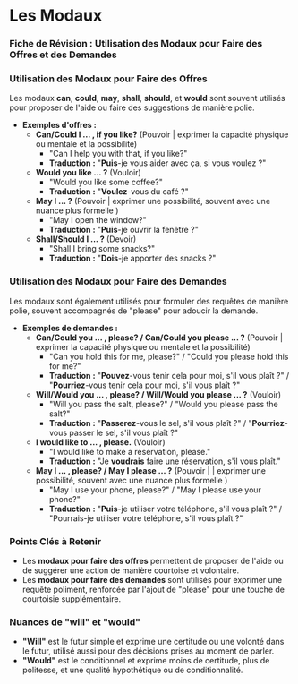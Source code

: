 # Les Modaux

### Fiche de Révision : Utilisation des Modaux pour Faire des Offres et des Demandes

### Utilisation des Modaux pour Faire des Offres

Les modaux **can**, **could**, **may**, **shall**, **should**, et **would** sont souvent utilisés pour proposer de l'aide ou faire des suggestions de manière polie.

- **Exemples d'offres :**
    - **Can/Could I ... , if you like?**   (Pouvoir | exprimer la capacité physique ou mentale et la possibilité)
        - "Can I help you with that, if you like?"
        - **Traduction :** "**Puis**-je vous aider avec ça, si vous voulez ?"
    - **Would you like ... ?**     (Vouloir)
        - "Would you like some coffee?"
        - **Traduction :** "**Voulez**-vous du café ?"
    - **May I ... ?**      (Pouvoir | exprimer une possibilité, souvent avec une nuance plus formelle )
        - "May I open the window?"
        - **Traduction :** "**Puis**-je ouvrir la fenêtre ?"
    - **Shall/Should I ... ?**  (Devoir)
        - "Shall I bring some snacks?"
        - **Traduction :** "**Dois**-je apporter des snacks ?"

### Utilisation des Modaux pour Faire des Demandes

Les modaux sont également utilisés pour formuler des requêtes de manière polie, souvent accompagnés de "please" pour adoucir la demande.

- **Exemples de demandes :**
    - **Can/Could you ... , please? / Can/Could you please ... ?**  (Pouvoir  | exprimer la capacité physique ou mentale et la possibilité)
        - "Can you hold this for me, please?" / "Could you please hold this for me?"
        - **Traduction :** "**Pouvez**-vous tenir cela pour moi, s'il vous plaît ?" / "**Pourriez**-vous tenir cela pour moi, s'il vous plaît ?"
    - **Will/Would you ... , please? / Will/Would you please ... ?**  (Vouloir)
        - "Will you pass the salt, please?" / "Would you please pass the salt?"
        - **Traduction :** "**Passerez**-vous le sel, s'il vous plaît ?" / "**Pourriez**-vous passer le sel, s'il vous plaît ?"
    - **I would like to ... , please.**    (Vouloir)
        - "I would like to make a reservation, please."
        - **Traduction :** "Je **voudrais** faire une réservation, s'il vous plaît."
    - **May I ... , please? / May I please ... ?**   (Pouvoir |  | exprimer une possibilité, souvent avec une nuance plus formelle )
        - "May I use your phone, please?" / "May I please use your phone?"
        - **Traduction :** "**Puis**-je utiliser votre téléphone, s'il vous plaît ?" / "Pourrais-je utiliser votre téléphone, s'il vous plaît ?"

### Points Clés à Retenir

- Les **modaux pour faire des offres** permettent de proposer de l'aide ou de suggérer une action de manière courtoise et volontaire.
- Les **modaux pour faire des demandes** sont utilisés pour exprimer une requête poliment, renforcée par l'ajout de "please" pour une touche de courtoisie supplémentaire.

### Nuances de "will" et "would"

- **"Will"** est le futur simple et exprime une certitude ou une volonté dans le futur, utilisé aussi pour des décisions prises au moment de parler.
- **"Would"** est le conditionnel et exprime moins de certitude, plus de politesse, et une qualité hypothétique ou de conditionnalité.